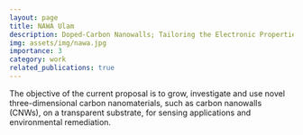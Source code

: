```yaml
---
layout: page
title: NAWA Ulam
description: Doped-Carbon Nanowalls; Tailoring the Electronic Properties for Advanced Sensing and Electrochemical Processes
img: assets/img/nawa.jpg
importance: 3
category: work
related_publications: true
--- 
```


The objective of the current proposal is to grow, investigate and use novel three-dimensional carbon nanomaterials, such as carbon nanowalls (CNWs), on a transparent substrate, for sensing applications and environmental remediation.
